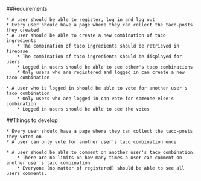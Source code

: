 ##Requirements

    * A user should be able to register, log in and log out
    * Every user should have a page where they can collect the taco-posts they created
    * A user should be able to create a new combination of taco ingredients
        * The combination of taco ingredients should be retrieved in firebase
        * The combination of taco ingredients should be displayed for users
        * Logged in users should be able to see other's taco combinations
        * Only users who are registered and logged in can create a new taco combination

    * A user who is logged in should be able to vote for another user's taco combination
        * Only users who are logged in can vote for someone else's combination
        * Logged in users should be able to see the votes


##Things to develop

    * Every user should have a page where they can collect the taco-posts they voted on
    * A user can only vote for another user's taco combination once

    * A user should be able to comment on another user's taco combination.
        * There are no limits on how many times a user can comment on another user's taco combination
        * Everyone (no matter of registered) should be able to see all users comments.

